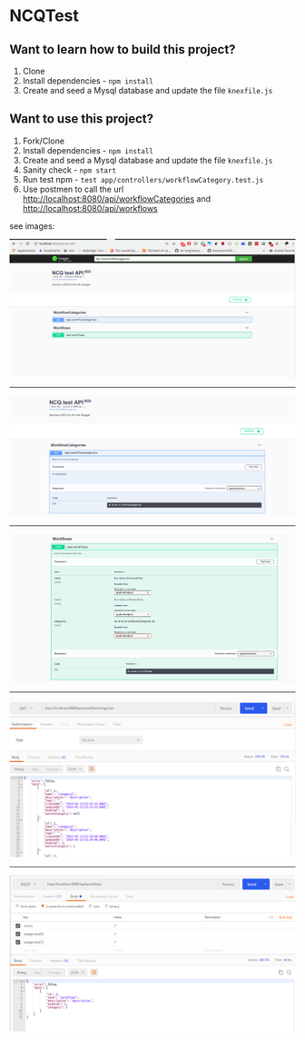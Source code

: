 # NCQTest

## Want to learn how to build this project?

1. Clone
2. Install dependencies - `npm install`
3. Create and seed a Mysql database and update the file `knexfile.js`

## Want to use this project?

1. Fork/Clone
2. Install dependencies - `npm install`
3. Create and seed a Mysql database and update the file `knexfile.js`
4. Sanity check - `npm start`
5. Run test npm - `test app/controllers/workflowCategory.test.js`
6. Use postmen to call the url [http://localhost:8080/api/workflowCategories](http://localhost:8080/api/workflowCategories) and [http://localhost:8080/api/workflows](http://localhost:8080/api/workflows)

see images:

![doc page](https://github.com/melas123/ncqProject/blob/master/screenshots/doc_page.png)

---

![Workflow Catgories](https://github.com/melas123/ncqProject/blob/master/screenshots/getWorkflowCategories.png)

---

![Workflows](https://github.com/melas123/ncqProject/blob/master/screenshots/postWorkflows.png)

---

![Workflow Catgories postmen](https://github.com/melas123/ncqProject/blob/master/screenshots/getWorkflowCategoriesPostmen.png)

---

![Worflow postmen](https://github.com/melas123/ncqProject/blob/master/screenshots/postWorkflowsPostmen.png)
